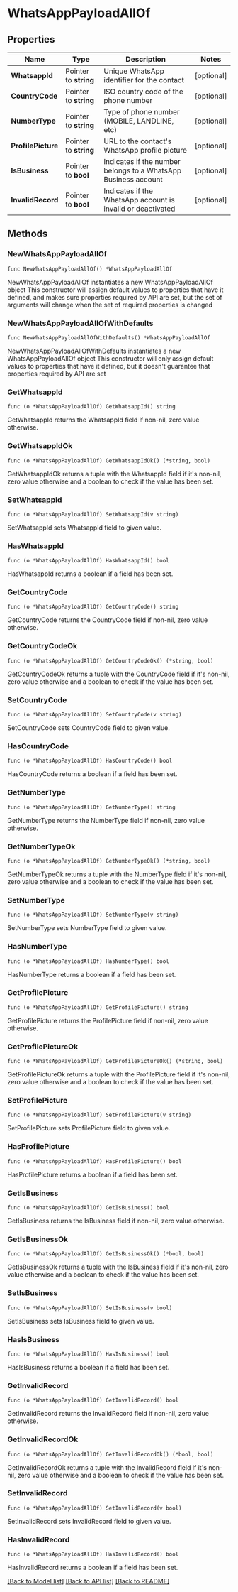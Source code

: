 # WhatsAppPayloadAllOf

## Properties

Name | Type | Description | Notes
------------ | ------------- | ------------- | -------------
**WhatsappId** | Pointer to **string** | Unique WhatsApp identifier for the contact | [optional] 
**CountryCode** | Pointer to **string** | ISO country code of the phone number | [optional] 
**NumberType** | Pointer to **string** | Type of phone number (MOBILE, LANDLINE, etc) | [optional] 
**ProfilePicture** | Pointer to **string** | URL to the contact&#39;s WhatsApp profile picture | [optional] 
**IsBusiness** | Pointer to **bool** | Indicates if the number belongs to a WhatsApp Business account | [optional] 
**InvalidRecord** | Pointer to **bool** | Indicates if the WhatsApp account is invalid or deactivated | [optional] 

## Methods

### NewWhatsAppPayloadAllOf

`func NewWhatsAppPayloadAllOf() *WhatsAppPayloadAllOf`

NewWhatsAppPayloadAllOf instantiates a new WhatsAppPayloadAllOf object
This constructor will assign default values to properties that have it defined,
and makes sure properties required by API are set, but the set of arguments
will change when the set of required properties is changed

### NewWhatsAppPayloadAllOfWithDefaults

`func NewWhatsAppPayloadAllOfWithDefaults() *WhatsAppPayloadAllOf`

NewWhatsAppPayloadAllOfWithDefaults instantiates a new WhatsAppPayloadAllOf object
This constructor will only assign default values to properties that have it defined,
but it doesn't guarantee that properties required by API are set

### GetWhatsappId

`func (o *WhatsAppPayloadAllOf) GetWhatsappId() string`

GetWhatsappId returns the WhatsappId field if non-nil, zero value otherwise.

### GetWhatsappIdOk

`func (o *WhatsAppPayloadAllOf) GetWhatsappIdOk() (*string, bool)`

GetWhatsappIdOk returns a tuple with the WhatsappId field if it's non-nil, zero value otherwise
and a boolean to check if the value has been set.

### SetWhatsappId

`func (o *WhatsAppPayloadAllOf) SetWhatsappId(v string)`

SetWhatsappId sets WhatsappId field to given value.

### HasWhatsappId

`func (o *WhatsAppPayloadAllOf) HasWhatsappId() bool`

HasWhatsappId returns a boolean if a field has been set.

### GetCountryCode

`func (o *WhatsAppPayloadAllOf) GetCountryCode() string`

GetCountryCode returns the CountryCode field if non-nil, zero value otherwise.

### GetCountryCodeOk

`func (o *WhatsAppPayloadAllOf) GetCountryCodeOk() (*string, bool)`

GetCountryCodeOk returns a tuple with the CountryCode field if it's non-nil, zero value otherwise
and a boolean to check if the value has been set.

### SetCountryCode

`func (o *WhatsAppPayloadAllOf) SetCountryCode(v string)`

SetCountryCode sets CountryCode field to given value.

### HasCountryCode

`func (o *WhatsAppPayloadAllOf) HasCountryCode() bool`

HasCountryCode returns a boolean if a field has been set.

### GetNumberType

`func (o *WhatsAppPayloadAllOf) GetNumberType() string`

GetNumberType returns the NumberType field if non-nil, zero value otherwise.

### GetNumberTypeOk

`func (o *WhatsAppPayloadAllOf) GetNumberTypeOk() (*string, bool)`

GetNumberTypeOk returns a tuple with the NumberType field if it's non-nil, zero value otherwise
and a boolean to check if the value has been set.

### SetNumberType

`func (o *WhatsAppPayloadAllOf) SetNumberType(v string)`

SetNumberType sets NumberType field to given value.

### HasNumberType

`func (o *WhatsAppPayloadAllOf) HasNumberType() bool`

HasNumberType returns a boolean if a field has been set.

### GetProfilePicture

`func (o *WhatsAppPayloadAllOf) GetProfilePicture() string`

GetProfilePicture returns the ProfilePicture field if non-nil, zero value otherwise.

### GetProfilePictureOk

`func (o *WhatsAppPayloadAllOf) GetProfilePictureOk() (*string, bool)`

GetProfilePictureOk returns a tuple with the ProfilePicture field if it's non-nil, zero value otherwise
and a boolean to check if the value has been set.

### SetProfilePicture

`func (o *WhatsAppPayloadAllOf) SetProfilePicture(v string)`

SetProfilePicture sets ProfilePicture field to given value.

### HasProfilePicture

`func (o *WhatsAppPayloadAllOf) HasProfilePicture() bool`

HasProfilePicture returns a boolean if a field has been set.

### GetIsBusiness

`func (o *WhatsAppPayloadAllOf) GetIsBusiness() bool`

GetIsBusiness returns the IsBusiness field if non-nil, zero value otherwise.

### GetIsBusinessOk

`func (o *WhatsAppPayloadAllOf) GetIsBusinessOk() (*bool, bool)`

GetIsBusinessOk returns a tuple with the IsBusiness field if it's non-nil, zero value otherwise
and a boolean to check if the value has been set.

### SetIsBusiness

`func (o *WhatsAppPayloadAllOf) SetIsBusiness(v bool)`

SetIsBusiness sets IsBusiness field to given value.

### HasIsBusiness

`func (o *WhatsAppPayloadAllOf) HasIsBusiness() bool`

HasIsBusiness returns a boolean if a field has been set.

### GetInvalidRecord

`func (o *WhatsAppPayloadAllOf) GetInvalidRecord() bool`

GetInvalidRecord returns the InvalidRecord field if non-nil, zero value otherwise.

### GetInvalidRecordOk

`func (o *WhatsAppPayloadAllOf) GetInvalidRecordOk() (*bool, bool)`

GetInvalidRecordOk returns a tuple with the InvalidRecord field if it's non-nil, zero value otherwise
and a boolean to check if the value has been set.

### SetInvalidRecord

`func (o *WhatsAppPayloadAllOf) SetInvalidRecord(v bool)`

SetInvalidRecord sets InvalidRecord field to given value.

### HasInvalidRecord

`func (o *WhatsAppPayloadAllOf) HasInvalidRecord() bool`

HasInvalidRecord returns a boolean if a field has been set.


[[Back to Model list]](../README.md#documentation-for-models) [[Back to API list]](../README.md#documentation-for-api-endpoints) [[Back to README]](../README.md)


